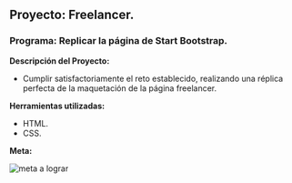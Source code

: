 ## Proyecto: Freelancer.
### Programa: Replicar la página de Start Bootstrap.

**Descripción del Proyecto:**
* Cumplir satisfactoriamente el reto establecido, realizando una réplica perfecta de la maquetación de la página freelancer.

**Herramientas utilizadas:**
* HTML.
* CSS.

**Meta:**

![meta a lograr](../assets/docs/fullpage.png)